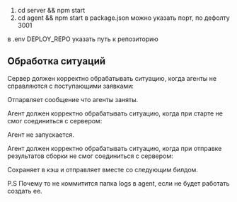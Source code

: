 1. cd server && npm start
2. cd agent && npm start в package.json можно указать порт, по дефолту 3001

в .env DEPLOY_REPO указать путь к репозиторию

## Обработка ситуаций

Сервер должен корректно обрабатывать ситуацию, когда агенты не справляются с поступающими заявками:

Отпарвляет сообщение что агенты заняты.

Агент должен корректно обрабатывать ситуацию, когда при старте не смог соединиться с сервером:

Агент не запускается.

Агент должен корректно обрабатывать ситуацию, когда при отправке результатов сборки не смог соединиться с сервером:

Сохраняет в кэш и отправляет вместе со следующим билдом.

P.S
Почему то не коммитится папка logs в agent, если не будет работать создать ее.
